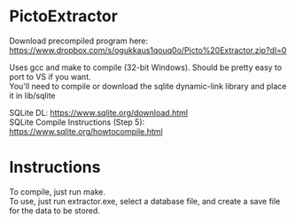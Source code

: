 # PictoExtractor
Download precompiled program here: https://www.dropbox.com/s/ogukkaus1qouq0o/Picto%20Extractor.zip?dl=0  
  
Uses gcc and make to compile (32-bit Windows). Should be pretty easy to port to VS if you want.  
You'll need to compile or download the sqlite dynamic-link library and place it in lib/sqlite
  
SQLite DL: https://www.sqlite.org/download.html  
SQLite Compile Instructions (Step 5): https://www.sqlite.org/howtocompile.html
  
  
# Instructions
To compile, just run make.  
To use, just run extractor.exe, select a database file, and create a save file for the data to be stored.
